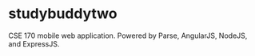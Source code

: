 # studybuddytwo
CSE 170 mobile web application. Powered by Parse, AngularJS, NodeJS, and ExpressJS.
